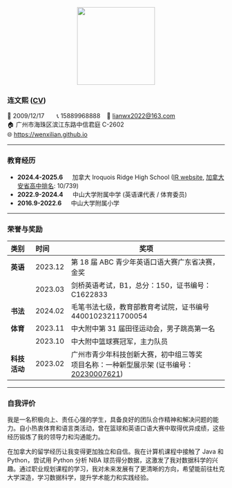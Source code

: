 
<center>

<img style="width: 180px" src="https://fig-lianxh.oss-cn-shenzhen.aliyuncs.com/lianwenxi-2025-circle.png">

</center>

### 连文熙 ([CV](https://wenxilian.github.io/CV.pdf))

🎉 2009/12/17 &ensp;&emsp;
📞 15889968888 &ensp; 📧 lianwx2022@163.com &ensp;    
🏠 广州市海珠区滨江东路中信君庭 C-2602    
🌐 <https://wenxilian.github.io>  
  
---

### 教育经历

- **2024.4-2025.6** &emsp; 加拿大 Iroquois Ridge High School ([IR website](https://irs.hdsb.ca/), [加拿大安省高中排名](https://en.wikipedia.org/wiki/Iroquois_Ridge_High_School): 10/739)
- **2022.9-2024.4** &emsp; 中山大学附属中学 (英语课代表 / 体育委员)
- **2016.9-2022.6** &emsp; 中山大学附属小学

---

### 荣誉与奖励

| **类别**     | **时间** | **奖项**       |
| :------------ | :-------- | ----------- |
| **英语**     | 2023.12  | 第 18 届 ABC 青少年英语口语大赛广东省决赛，金奖                                               |
|              | 2023.03  | 剑桥英语考试，B1，总分：150，证书编号：C1622833                                               |
| **书法**     | 2024.02  | 毛笔书法七级，教育部教育考试院，证书编号 44001023211700054                                    |
| **体育**     | 2023.11  | 中大附中第 31 届田径运动会，男子跳高第一名                                                    |
|              | 2023.10  | 中大附中篮球赛冠军，主力队员                                                                  |
| **科技活动** | 2023.02  | 广州市青少年科技创新大赛，初中组三等奖<br> 项目名称：一种新型展示架 (证书编号：[20230007621](http://kpg.gzdjg.edu.cn/zs/p/dayin?m=print))  |

---

### 自我评价

我是一名积极向上、责任心强的学生，具备良好的团队合作精神和解决问题的能力。自小热衷体育和语言类活动，曾在篮球和英语口语大赛中取得优异成绩，这些经历锻炼了我的领导力和沟通能力。

在加拿大的留学经历让我变得更加独立和自信。我在计算机课程中接触了 Java 和 Python，尝试用 Python 分析 NBA 球员得分数据，这激发了我对数据科学的兴趣。通过职业规划课程的学习，我对未来发展有了更清晰的方向，希望能前往杜克大学深造，学习数据科学，提升学术能力和实践经验。


